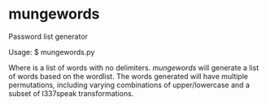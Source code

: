 # mungewords
Password list generator

Usage:
 $ mungewords.py <wordlist>

 Where <wordlist> is a list of words with no delimiters.
 *mungewords* will generate a list of words based on the wordlist.
 The words generated will have multiple permutations, including 
 varying combinations of upper/lowercase and a subset of l337speak
 transformations.


